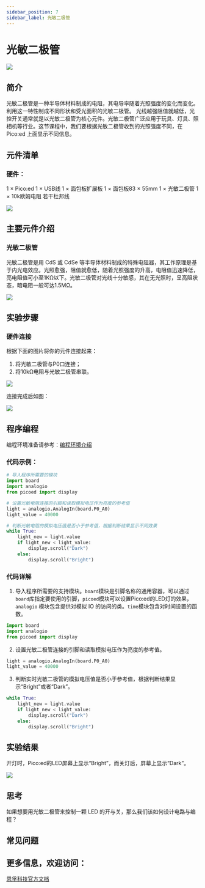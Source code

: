 ```yaml
---
sidebar_position: 7
sidebar_label: 光敏二极管
---
```


# 光敏二极管

![](https://wiki-media-ef.oss-cn-hongkong.aliyuncs.com//images/pico-ed-starter-kit-case-04-01.png)

## 简介
光敏二极管是一种半导体材料制成的电阻，其电导率随着光照强度的变化而变化。 利用这一特性制成不同形状和受光面积的光敏二极管。 光线越强阻值就越低，光控开关通常就是以光敏二极管为核心元件。光敏二极管广泛应用于玩具、灯具、照相机等行业。这节课程中，我们要根据光敏二极管收到的光照强度不同，在 Pico:ed 上面显示不同信息。

## 元件清单

### 硬件：
1 × Pico:ed
1 × USB线
1 × 面包板扩展板
1 × 面包板83 × 55mm
1 × 光敏二极管
1 × 10k欧姆电阻
若干杜邦线

![](https://wiki-media-ef.oss-cn-hongkong.aliyuncs.com//images/pico-ed-starter-kit-case-04-02.png)

## 主要元件介绍

### 光敏二极管
光敏二极管是用 CdS 或 CdSe 等半导体材料制成的特殊电阻器，其工作原理是基于内光电效应。光照愈强，阻值就愈低，随着光照强度的升高，电阻值迅速降低，亮电阻值可小至1KΩ以下。光敏二极管对光线十分敏感，其在无光照时，呈高阻状态，暗电阻一般可达1.5MΩ。

![](https://wiki-media-ef.oss-cn-hongkong.aliyuncs.com//images/pico-ed-starter-kit-case-04-03.png)

## 实验步骤

### 硬件连接
根据下面的图片将你的元件连接起来：

1. 将光敏二极管与P0口连接；
2. 将10kΩ电阻与光敏二极管串联。

![](https://wiki-media-ef.oss-cn-hongkong.aliyuncs.com//images/pico-ed-starter-kit-case-04-04.png)

连接完成后如图：

![](https://wiki-media-ef.oss-cn-hongkong.aliyuncs.com//images/pico-ed-starter-kit-case-04-05.png)

## 程序编程
编程环境准备请参考：[编程环境介绍](https://www.yuque.com/elecfreaks-learn/picoed/er7nuh)

### 代码示例：
```python
# 导入程序所需要的模块
import board
import analogio
from picoed import display

# 设置光敏电阻连接的引脚和读取模拟电压作为亮度的参考值
light = analogio.AnalogIn(board.P0_A0)
light_value = 40000

# 判断光敏电阻的模拟电压值是否小于参考值，根据判断结果显示不同效果
while True:
    light_new = light.value
    if light_new < light_value:
        display.scroll("Dark")
    else:
        display.scroll("Bright")
```

### 代码详解

1. 导入程序所需要的支持模块。`board`模块是引脚名称的通用容器，可以通过`board`库指定要使用的引脚，`picoed`模块可以设置Pico:ed的LED灯的效果， `analogio` 模块包含提供对模拟 IO 的访问的类。`time`模块包含对时间设置的函数。
```python
import board
import analogio
from picoed import display
```

2. 设置光敏二极管连接的引脚和读取模拟电压作为亮度的参考值。
```python
light = analogio.AnalogIn(board.P0_A0)
light_value = 40000
```

3. 判断实时光敏二极管的模拟电压值是否小于参考值，根据判断结果显示“Bright”或者“Dark”。
```python
while True:
    light_new = light.value
    if light_new < light_value:
        display.scroll("Dark")
    else:
        display.scroll("Bright")
```

## 实验结果
开灯时，Pico:ed的LED屏幕上显示“Bright”，而关灯后，屏幕上显示“Dark”。

![](https://wiki-media-ef.oss-cn-hongkong.aliyuncs.com//images/pico-ed-starter-kit-case-04.gif)

## 思考
如果想要用光敏二极管来控制一颗 LED 的开与关，那么我们该如何设计电路与编程？

## 常见问题

## 更多信息，欢迎访问：
[恩孚科技官方文档](https://www.elecfreaks.com/learn-en/)
